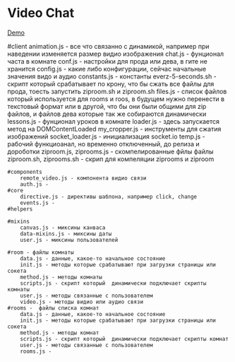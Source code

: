 # Video Chat

[Demo](https://video.vokt.ru/room/1)

#client
	animation.js - все что связанно с динамикой, например при наведении изменяется размер видио изображения
	chat.js - фунционал часта в комнате
	conf.js - настройки для прода или дева, в гите не хранится
	config.js - какие либо конфигурации, сейчас начальные значения видо и аудио
	constants.js - константы
	everz-5-seconds.sh - скрипт который срабатывает по крону, что бы сжать все файлы для прода, тоесть запустить ziproom.sh и ziproom.sh
	files.js - список файлов который используется для rooms и roos, в будущем нужно перенести в текстовый формат или в другой, что бы они были общими для zip файлов, и файлов дева которые так же собираются динамически
	lessons.js - фунционал уроков в комнате
	loader.js - здесь запускается метод на DOMContentLoaded
	my_cropper.js - инструменты для сжатия изображений
	socket_loader.js - инициализация socket.io
	temp.js - рабочий функциоанал, но временно отключенный, до релиза и дороботки
	ziproom.js, ziprooms.js - скомпелированные фйлы файлы
	ziproom.sh, ziprooms.sh - скрип для компеляции ziprooms и ziproom

	#components
		remote_video.js - компонента видио связи
		auth.js - 
	#core
		directive.js - директивы шаблона, например click, change
		events.js - 
	#helpers

	#mixins
		canvas.js - миксины канваса
		data-mixins.js - миксины даты
		user.js - миксины пользователей

	#room - файлы комнаты	
		data.js - данные, какое-то начальное состояние
		init.js - методы которые срабатывают при загрузки страницы или сокета
		method.js - методы комнаты
		scripts.js - скрипт который  динамически подключает скрипты комнаты
		user.js - методы связанные с пользователем
		video.js - методы видио или аудио связи
	#rooms -  файлы списка комнат
		data.js - данные, какое-то начальное состояние
		init.js - методы которые срабатывают при загрузки страницы или сокета
		method.js - методы комнат
		scripts.js - скрипт который  динамически подключает скрипты комнат
		user.js - методы связанные с пользователем
		rooms.js - 

